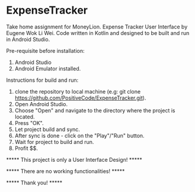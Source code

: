 # ExpenseTracker

Take home assignment for MoneyLion. 
Expense Tracker User Interface by Eugene Wok Li Wei. 
Code written in Kotlin and designed to be built and run in Android Studio. 

Pre-requisite before installation: 
1. Android Studio
2. Android Emulator installed. 

Instructions for build and run: 
1. clone the repository to local machine (e.g: git clone https://github.com/PositiveCode/ExpenseTracker.git).
2. Open Android Studio.
3. Choose "Open" and navigate to the directory where the project is located. 
4. Press "OK". 
5. Let project build and sync. 
6. After sync is done - click on the "Play"/"Run" button. 
7. Wait for project to build and run. 
8. Profit $$. 

***** This project is only a User Interface Design!  *****

***** There are no working functionalities! *****

***** Thank you! *****
